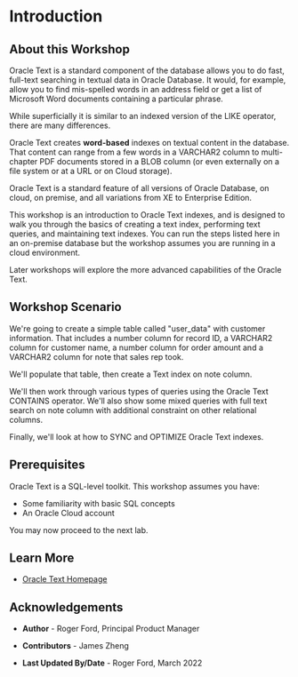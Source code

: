 # Introduction

## About this Workshop

Oracle Text is a standard component of the database allows you to do fast, full-text searching in textual data in Oracle Database. It would, for example, allow you to find mis-spelled words in an address field or get a list of Microsoft Word documents containing a particular phrase.

While superficially it is similar to an indexed version of the LIKE operator, there are many differences.

Oracle Text creates **word-based** indexes on textual content in the database. That content can range from a few words in a VARCHAR2 column to multi-chapter PDF documents stored in a BLOB column (or even externally on a file system or at a URL or on Cloud storage).

Oracle Text is a standard feature of all versions of Oracle Database, on cloud, on premise, and all variations from XE to Enterprise Edition.

This workshop is an introduction to Oracle Text indexes, and is designed to walk you through the basics of creating a text index, performing text queries, and maintaining text indexes. You can run the steps listed here in an on-premise database but the workshop assumes you are running in a cloud environment.

Later workshops will explore the more advanced capabilities of the Oracle Text.

## Workshop Scenario

We're going to create a simple table called "user_data" with customer information. That includes a number column for record ID, a VARCHAR2 column for customer name, a number column for order amount and a VARCHAR2 column for note that sales rep took.

We'll populate that table, then create a Text index on note column.

We'll then work through various types of queries using the Oracle Text CONTAINS operator. We'll also show some mixed queries with full text search on note column with additional constraint on other relational columns.

Finally, we'll look at how to SYNC and OPTIMIZE Oracle Text indexes.

## Prerequisites

Oracle Text is a SQL-level toolkit. This workshop assumes you have:

* Some familiarity with basic SQL concepts
* An Oracle Cloud account

You may now proceed to the next lab.

## Learn More

* [Oracle Text Homepage](https://www-sites.oracle.com/database/technologies/appdev/oracletext.html)

## Acknowledgements

* **Author** - Roger Ford, Principal Product Manager
- **Contributors** - James Zheng
* **Last Updated By/Date** - Roger Ford, March 2022
